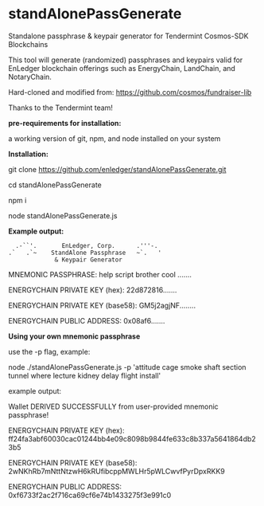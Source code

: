 # standAlonePassGenerate
Standalone passphrase &amp; keypair generator for Tendermint Cosmos-SDK Blockchains

This tool will generate (randomized) passphrases and keypairs valid for EnLedger blockchain offerings such as EnergyChain, LandChain, and NotaryChain.

Hard-cloned and modified from: https://github.com/cosmos/fundraiser-lib

Thanks to the Tendermint team!

**pre-requirements for installation:**

a working version of git, npm, and node installed on your system

**Installation:**

git clone https://github.com/enledger/standAlonePassGenerate.git

cd standAlonePassGenerate

npm i

node standAlonePassGenerate.js

**Example output:**

      .-``'.       EnLedger, Corp.      .'''-.
    .`   .`~    StandAlone Passphrase   ~`.   '
                 & Keypair Generator

MNEMONIC PASSPHRASE: help script brother cool .......

ENERGYCHAIN PRIVATE KEY (hex): 22d872816.......

ENERGYCHAIN PRIVATE KEY (base58): GM5j2agjNF........

ENERGYCHAIN PUBLIC ADDRESS: 0x08af6.......

**Using your own mnemonic passphrase**

use the -p flag, example:

node ./standAlonePassGenerate.js -p 'attitude cage smoke shaft section tunnel where lecture kidney delay flight install'

example output: 

Wallet DERIVED SUCCESSFULLY from user-provided mnemonic passphrase!

ENERGYCHAIN PRIVATE KEY (hex): ff24fa3abf60030cac01244bb4e09c8098b9844fe633c8b337a5641864db23b5

ENERGYCHAIN PRIVATE KEY (base58): 2wNKhRb7mNttNtzwH6kRUfibcppMWLHr5pWLCwvfPyrDpxRKK9

ENERGYCHAIN PUBLIC ADDRESS: 0xf6733f2ac2f716ca69cf6e74b1433275f3e991c0



